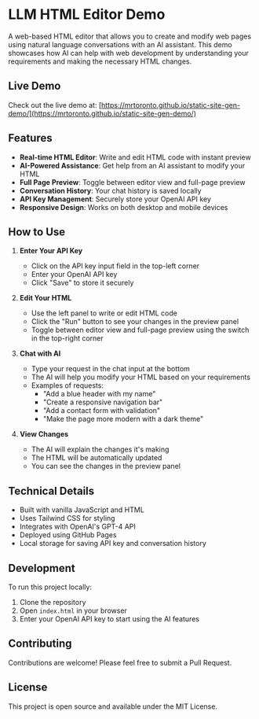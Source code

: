 # LLM HTML Editor Demo

A web-based HTML editor that allows you to create and modify web pages using natural language conversations with an AI assistant. This demo showcases how AI can help with web development by understanding your requirements and making the necessary HTML changes.

## Live Demo

Check out the live demo at: [https://mrtoronto.github.io/static-site-gen-demo/](https://mrtoronto.github.io/static-site-gen-demo/)

## Features

- **Real-time HTML Editor**: Write and edit HTML code with instant preview
- **AI-Powered Assistance**: Get help from an AI assistant to modify your HTML
- **Full Page Preview**: Toggle between editor view and full-page preview
- **Conversation History**: Your chat history is saved locally
- **API Key Management**: Securely store your OpenAI API key
- **Responsive Design**: Works on both desktop and mobile devices

## How to Use

1. **Enter Your API Key**
   - Click on the API key input field in the top-left corner
   - Enter your OpenAI API key
   - Click "Save" to store it securely

2. **Edit Your HTML**
   - Use the left panel to write or edit HTML code
   - Click the "Run" button to see your changes in the preview panel
   - Toggle between editor view and full-page preview using the switch in the top-right corner

3. **Chat with AI**
   - Type your request in the chat input at the bottom
   - The AI will help you modify your HTML based on your requirements
   - Examples of requests:
     - "Add a blue header with my name"
     - "Create a responsive navigation bar"
     - "Add a contact form with validation"
     - "Make the page more modern with a dark theme"

4. **View Changes**
   - The AI will explain the changes it's making
   - The HTML will be automatically updated
   - You can see the changes in the preview panel

## Technical Details

- Built with vanilla JavaScript and HTML
- Uses Tailwind CSS for styling
- Integrates with OpenAI's GPT-4 API
- Deployed using GitHub Pages
- Local storage for saving API key and conversation history

## Development

To run this project locally:

1. Clone the repository
2. Open `index.html` in your browser
3. Enter your OpenAI API key to start using the AI features

## Contributing

Contributions are welcome! Please feel free to submit a Pull Request.

## License

This project is open source and available under the MIT License. 